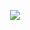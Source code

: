 <p align="center">
<img src="https://github-readme-stats.vercel.app/api?username=gsemaj&count_private=true&show_icons=true&theme=tokyonight&hide_border=true">
</p>
<!--
**gsemaj/gsemaj** is a ✨ _special_ ✨ repository because its `README.md` (this file) appears on your GitHub profile.

Here are some ideas to get you started:

- 🔭 I’m currently working on ...
- 🌱 I’m currently learning ...
- 👯 I’m looking to collaborate on ...
- 🤔 I’m looking for help with ...
- 💬 Ask me about ...
- 📫 How to reach me: ...
- 😄 Pronouns: ...
- ⚡ Fun fact: ...
-->
